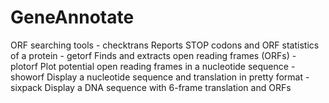 # GeneAnnotate

ORF searching tools
    - checktrans Reports STOP codons and ORF statistics of a protein
    - getorf     Finds and extracts open reading frames (ORFs)
    - plotorf    Plot potential open reading frames in a nucleotide sequence
    - showorf    Display a nucleotide sequence and translation in pretty format
    - sixpack    Display a DNA sequence with 6-frame translation and ORFs

